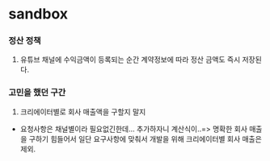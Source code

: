 # sandbox

### 정산 정책
1. 유튜브 채널에 수익금액이 등록되는 순간 계약정보에 따라 정산 금액도 즉시 저장된다. 

### 고민을 했던 구간
1. 크리에이터별로 회사 매출액을 구할지 말지
- 요청사항은 채널별이라 필요없긴한데... 추가하자니 계산식이..=> 명확한 회사 매출을 구하기 힘들어서 일단 요구사항에 맞춰서 개발을 위해 크리에이터별 회사 매출은 제외.
